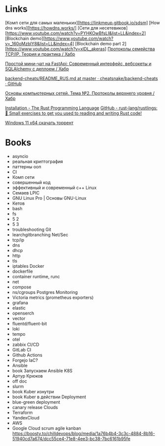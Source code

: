 # Links
[Комп сети для самых маленьких][https://linkmeup.gitbook.io/sdsm] 
[How dns works][https://howdns.works/]
[Сети для несетевиков][https://www.youtube.com/watch?v=PYHKOwBfsLI&list=LL&index=2]
[Blockchain demo][https://www.youtube.com/watch?v=_160oMzblY8&list=LL&index=4]
[Blockchain demo part 2][https://www.youtube.com/watch?v=xIDL_akeras]
[Протоколы семейства TCP/IP. Теория и практика / Хабр](https://habr.com/ru/companies/ruvds/articles/759988/)

[Простой мини-чат на FastApi: Современный интерфейс, вебсокеты и SQLAlchemy с деплоем / Хабр](https://habr.com/ru/companies/amvera/articles/846926/)

[backend-cheats/README\_RUS.md at master · cheatsnake/backend-cheats · GitHub](https://github.com/cheatsnake/backend-cheats/blob/master/README_RUS.md)

[Основы компьютерных сетей. Тема №2. Протоколы верхнего уровня / Хабр](https://habr.com/ru/articles/307714/)

[Installation - The Rust Programming Language](https://rust-book.cs.brown.edu/ch01-01-installation.html)
[GitHub - rust-lang/rustlings: :crab: Small exercises to get you used to reading and writing Rust code!](https://github.com/rust-lang/rustlings/)

[Windows 11 x64 скачать торрент](https://windows64.net/windows-11-x64-skachat-torrent/)
# Books
- asyncio
- реальная криптография
- паттерны ооп
- CI
- Комп сети
- совершенный код
- эффективный и современный с++
Linux
- Семаев LPIC
- GNU Linux Pro | Основы GNU-Linux
- Кетов
- bash
- fs
- 5 2
- 5 3
- troubleshooting
Git
- learchgitbranching
Net/Sec
- tcp/ip
- dns
- dhcp
- http
- tls
- iptables
Docker
- dockerfile
- container runtime, runc
- net
- compose
- ns/cgroups
Postgres
Monitoring
- Victoria metrics (prometheus exporters)
- grafana
- elastic
- openserch
- vector
- fluentd/fluent-bit
- loki
- tempo
- otel
- zabbix
CI/CD
- GitLab CI
- Github Actions
- Forgejo
IaC?
- Ansible
- book Запускаем Ansible
K8S
- Артур Крюков
- off doc
- slurm 
- book Kuber изнутри
- book Kuber в действии
Deployment
- blue-green deployment
- canary release
Clouds
- Terraform
- YandexCloud
- AWS
- Google Cloud
scrum
agile
kanban
https://boosty.to/chilldevops/blog/media/1a76b4b4-3c3c-4884-8b16-51940cd7a674/dcc55ce4-71e8-4ee3-bc38-7bc6161b95fe
